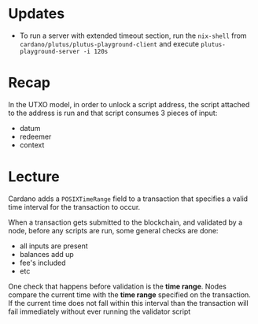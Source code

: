 # Updates
* To run a server with extended timeout section, run the `nix-shell` from `cardano/plutus/plutus-playground-client` and execute `plutus-playground-server -i 120s`

# Recap
In the UTXO model, in order to unlock a script address, the script attached to the address is run and that script consumes 3 pieces of input:
* datum
* redeemer
* context

# Lecture
Cardano adds a `POSIXTimeRange` field to a transaction that specifies a valid time interval for the transaction to occur.

When a transaction gets submitted to the blockchain, and validated by a node, before any scripts are run, some general checks are done:
* all inputs are present
* balances add up
* fee's included
* etc

One check that happens before validation is the **time range**. Nodes compare the current time with the **time range** specified on the transaction. If the current time does not fall within this interval than the transaction will fail immediately without ever running the validator script